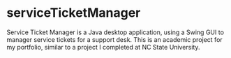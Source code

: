 # serviceTicketManager
Service Ticket Manager is a Java desktop application, using a Swing GUI to manager service tickets for a support desk. This is an academic project for my portfolio, similar to a project I completed at NC State University.

